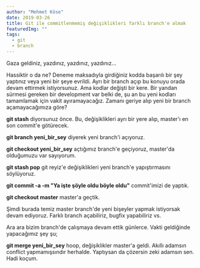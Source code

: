 ```yaml
---
author: "Mehmet Köse"
date: 2019-03-26
title: Git ile commitlenmemiş değişiklikleri farklı branch'e almak
featuredImg: ""
tags: 
  - git
  - branch
---
```




Gaza geldiniz, yazdınız, yazdınız, yazdınız...

Hassiktir o da ne? Deneme maksadıyla girdiğiniz kodda başarılı bir şey yaptınız veya yeni bir şeye evrildi. Ayrı bir branch açıp bu konuyu orada devam ettirmek istiyorsunuz. Ama kodlar değişti bir kere. Bir yandan sürmesi gereken bir development var belki de, şu an bu yeni kodları tamamlamak için vakit ayıramayacağız. Zamanı geriye alıp yeni bir branch açamayacağımıza göre?

**git stash** 
diyorsunuz önce. Bu, değişiklikleri ayrı bir yere alıp, master'ı en son commit'e götürecek.

**git branch yeni\_bir\_sey** 
diyerek yeni branch'i açıyoruz.

**git checkout yeni\_bir\_sey** 
açtığımız branch'e geçiyoruz, master'da olduğumuzu var sayıyorum.

**git stash pop** 
git reyiz'e değişiklikleri yeni branch'e yapıştırmasını söylüyoruz.

**git commit -a -m "Ya işte şöyle oldu böyle oldu"**
commit'imizi de yaptık.

**git checkout master** 
master'a geçtik.

Şimdi burada temiz master branch'de yeni bişeyler yapmak istiyorsak devam ediyoruz. Farklı branch açabiliriz, bugfix yapabiliriz vs.

Ara ara bizim branch'de çalışmaya devam ettik günlerce. Vakti geldiğinde yapacağımız şey şu;

**git merge yeni\_bir\_sey** 
hoop, değişiklikler master'a geldi. Akıllı adamsın conflict yapmamışsındır herhalde. Yaptıysan da çözersin zeki adamsın sen. Hadi koçum.